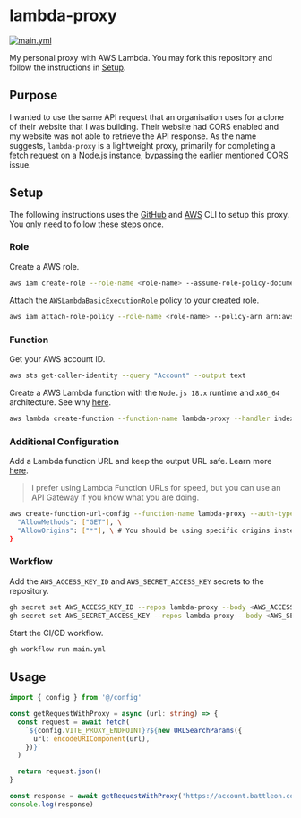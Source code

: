 # lambda-proxy

[![main.yml](https://github.com/winstxnhdw/lambda-proxy/actions/workflows/main.yml/badge.svg)](https://github.com/winstxnhdw/lambda-proxy/actions/workflows/main.yml)

My personal proxy with AWS Lambda. You may fork this repository and follow the instructions in [Setup](#setup).

## Purpose

I wanted to use the same API request that an organisation uses for a clone of their website that I was building. Their website had CORS enabled and my website was not able to retrieve the API response. As the name suggests, `lambda-proxy` is a lightweight proxy, primarily for completing a fetch request on a Node.js instance, bypassing the earlier mentioned CORS issue.

## Setup

The following instructions uses the [GitHub](https://cli.github.com/) and [AWS](https://docs.aws.amazon.com/cli/latest/userguide/getting-started-install.html) CLI to setup this proxy. You only need to follow these steps once.

### Role

Create a AWS role.

```bash
aws iam create-role --role-name <role-name> --assume-role-policy-document '{"Version": "2012-10-17","Statement": [{ "Effect": "Allow", "Principal": {"Service": "lambda.amazonaws.com"}, "Action": "sts:AssumeRole"}]}'
```

Attach the `AWSLambdaBasicExecutionRole` policy to your created role.

```bash
aws iam attach-role-policy --role-name <role-name> --policy-arn arn:aws:iam::aws:policy/service-role/AWSLambdaBasicExecutionRole
```

### Function

Get your AWS account ID.

```bash
aws sts get-caller-identity --query "Account" --output text
```

Create a AWS Lambda function with the `Node.js 18.x` runtime and `x86_64` architecture. See why [here](https://www.amanox.ch/en/awslambda/).

```bash
aws lambda create-function --function-name lambda-proxy --handler index.handler --runtime nodejs18.x --role arn:aws:iam::<account-id>:role/<role-name>
```

### Additional Configuration

Add a Lambda function URL and keep the output URL safe. Learn more [here](https://docs.aws.amazon.com/cli/latest/reference/lambda/create-function-url-config.html).

> I prefer using Lambda Function URLs for speed, but you can use an API Gateway if you know what you are doing.

```bash
aws create-function-url-config --function-name lambda-proxy --auth-type NONE --cors { \
  "AllowMethods": ["GET"], \
  "AllowOrigins": ["*"], \ # You should be using specific origins instead
}
```

### Workflow

Add the `AWS_ACCESS_KEY_ID` and `AWS_SECRET_ACCESS_KEY` secrets to the repository.

```bash
gh secret set AWS_ACCESS_KEY_ID --repos lambda-proxy --body <AWS_ACCESS_KEY_ID>
gh secret set AWS_SECRET_ACCESS_KEY --repos lambda-proxy --body <AWS_SECRET_ACCESS_KEY>
```

Start the CI/CD workflow.

```bash
gh workflow run main.yml
```

## Usage

```ts
import { config } from '@/config'

const getRequestWithProxy = async (url: string) => {
  const request = await fetch(
    `${config.VITE_PROXY_ENDPOINT}?${new URLSearchParams({
      url: encodeURIComponent(url),
    })}`
  )

  return request.json()
}

const response = await getRequestWithProxy('https://account.battleon.com/charpage/details?id=53251829')
console.log(response)
```
